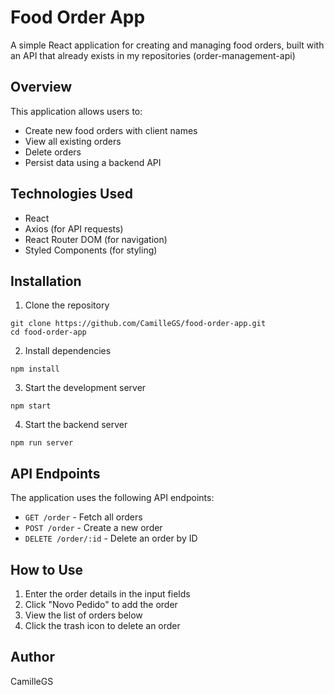 # Food Order App

A simple React application for creating and managing food orders, built with an API that already exists in my repositories (order-management-api)
## Overview

This application allows users to:
- Create new food orders with client names
- View all existing orders
- Delete orders
- Persist data using a backend API

## Technologies Used

- React
- Axios (for API requests)
- React Router DOM (for navigation)
- Styled Components (for styling)

## Installation

1. Clone the repository
```
git clone https://github.com/CamilleGS/food-order-app.git
cd food-order-app
```

2. Install dependencies
```
npm install
```

3. Start the development server
```
npm start
```

4. Start the backend server
```
npm run server
```

## API Endpoints

The application uses the following API endpoints:
- `GET /order` - Fetch all orders
- `POST /order` - Create a new order
- `DELETE /order/:id` - Delete an order by ID

## How to Use

1. Enter the order details in the input fields
2. Click "Novo Pedido" to add the order
3. View the list of orders below
4. Click the trash icon to delete an order

## Author

CamilleGS
